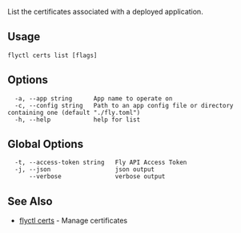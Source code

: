 List the certificates associated with a deployed application.

## Usage
~~~
flyctl certs list [flags]
~~~

## Options

~~~
  -a, --app string      App name to operate on
  -c, --config string   Path to an app config file or directory containing one (default "./fly.toml")
  -h, --help            help for list
~~~

## Global Options

~~~
  -t, --access-token string   Fly API Access Token
  -j, --json                  json output
      --verbose               verbose output
~~~

## See Also

* [flyctl certs](/docs/flyctl/certs/)	 - Manage certificates

